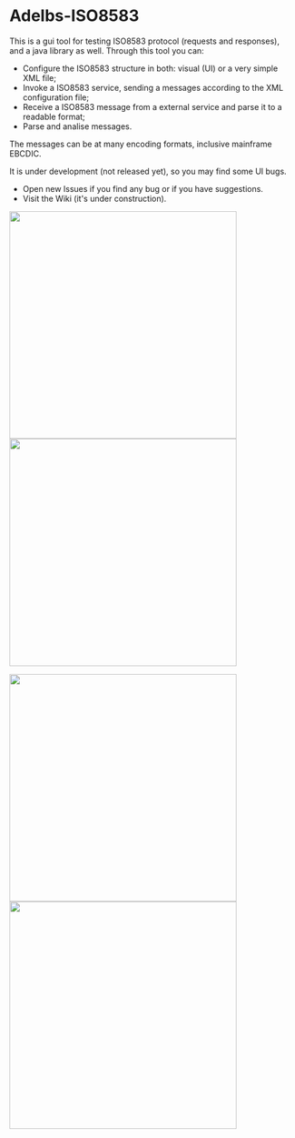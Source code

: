 # Adelbs-ISO8583
This is a gui tool for testing ISO8583 protocol (requests and responses), and a java library as well.
Through this tool you can:
* Configure the ISO8583 structure in both: visual (UI) or a very simple XML file;
* Invoke a ISO8583 service, sending a messages according to the XML configuration file;
* Receive a ISO8583 message from a external service and parse it to a readable format;
* Parse and analise messages.

The messages can be at many encoding formats, inclusive mainframe EBCDIC.

It is under development (not released yet), so you may find some UI bugs. 

* Open new Issues if you find any bug or if you have suggestions.
* Visit the Wiki (it's under construction).

<img src="https://raw.githubusercontent.com/adelbs/ISO8583/master/resources/img/snap01.png" width="400"> <img src="https://raw.githubusercontent.com/adelbs/ISO8583/master/resources/img/snap02.png" width="400">

<img src="https://raw.githubusercontent.com/adelbs/ISO8583/master/resources/img/snap03.png" width="400"> <img src="https://raw.githubusercontent.com/adelbs/ISO8583/master/resources/img/snap04.png" width="400">
